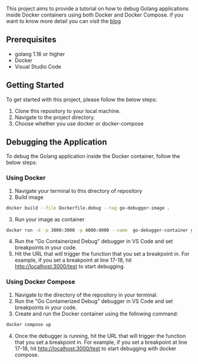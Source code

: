 This project aims to provide a tutorial on how to debug Golang applications inside Docker containers using both Docker and Docker Compose. if you want to know more detail you can visit the [blog](https://www.kenaqshal.com/blog/debugging-dockerized-go-applications)


## Prerequisites

- golang 1.16 or higher
- Docker
- Visual Studio Code


## Getting Started

To get started with this project, please follow the below steps:

1. Clone this repository to your local machine.
2. Navigate to the project directory.
3. Choose whether you use docker or docker-compose

## Debugging the Application
To debug the Golang application inside the Docker container, follow the below steps:

### Using Docker
1. Navigate your terminal to this directory of repository
2. Build image
```sh
docker build --file Dockerfile.debug --tag go-debugger-image .
``` 
3. Run your image as container
```sh
docker run -d -p 3000:3000 -p 4000:4000 --name  go-debugger-container go-debugger-image
```
4. Run the "Go Containerized Debug" debugger in VS Code and set breakpoints in your code.
5. Hit the URL that will trigger the function that you set a breakpoint in. For example, if you set a breakpoint at line 17-18, hit [http://localhost:3000/test](http://localhost:3000/test) to start debugging.

### Using Docker Compose
1. Navigate to the directory of the repository in your terminal.
2. Run the "Go Containerized Debug" debugger in VS Code and set breakpoints in your code.
3. Create and run the Docker container using the following command:
```sh
docker compose up
```
4. Once the debugger is running, hit the URL that will trigger the function that you set a breakpoint in. For example, if you set a breakpoint at line 17-18, hit [http://localhost:3000/test](http://localhost:3000/test) to start debugging with docker compose.